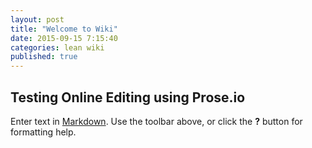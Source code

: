 ```yaml
---
layout: post
title: "Welcome to Wiki"
date: 2015-09-15 7:15:40
categories: lean wiki
published: true
---
```



## Testing Online Editing using Prose.io

Enter text in [Markdown](http://daringfireball.net/projects/markdown/). Use the toolbar above, or click the **?** button for formatting help.
